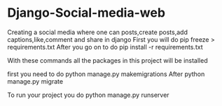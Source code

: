 # Django-Social-media-web

Creating a social media where one can posts,create posts,add captions,like,comment and share in django
First you will do pip freeze > requirements.txt
After you go on to do pip install -r requirements.txt

With these commands all the packages in this project will be installed

first you need to do python manage.py makemigrations
After python manage.py migrate

To run your project you do python manage.py runserver

